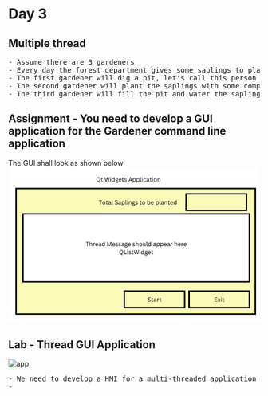 # Day 3

## Multiple thread
<pre>
- Assume there are 3 gardeners
- Every day the forest department gives some saplings to plant
- The first gardener will dig a pit, let's call this person as digger
- The second gardener will plant the saplings with some compost. Let's call this person as planter
- The third gardener will fill the pit and water the sapling, let's call this person as filler
</pre>

## Assignment - You need to develop a GUI application for the Gardener command line application
The GUI shall look as shown below
![gardener](gardener.png)

## Lab - Thread GUI Application
![app](thread.png)

<pre>
- We need to develop a HMI for a multi-threaded application using Qt Widgets Framework
- 
</pre>
